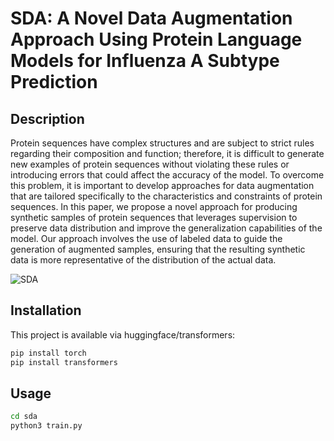 
# SDA: A Novel Data Augmentation Approach Using Protein Language Models for Influenza A Subtype Prediction

## Description

Protein sequences have complex structures and are subject to strict rules regarding their composition and function; therefore, it is difficult to generate new examples of protein sequences without violating these rules or introducing errors that could affect the accuracy of the model. To overcome this problem, it is important to develop approaches for data augmentation that are tailored specifically to the characteristics and constraints of protein sequences. In this paper, we propose a novel approach for producing synthetic samples of protein sequences that leverages supervision to preserve data distribution and improve the generalization capabilities of the model. Our approach involves the use of labeled data to guide the generation of augmented samples, ensuring that the resulting synthetic data is more representative of the distribution of the actual data. 

![SDA](https://github.com/mohaminn/sda/blob/main/Images/fig_sda.jpeg)
## Installation

This project is available via huggingface/transformers:

```bash
pip install torch
pip install transformers
```
    
## Usage

```cmd
cd sda
python3 train.py
```

